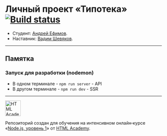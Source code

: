 # Личный проект «Типотека» [![Build status][travis-image]][travis-url]

* Студент: [Андрей Ефимов](https://up.htmlacademy.ru/nodejs/3/user/367335).
* Наставник: [Вадим Шевяков](https://up.htmlacademy.ru/nodejs/3/user/574589).

---

## Памятка

### Запуск для разработки (nodemon)

* В одном терминале - `npm run server` - API
* В другом терминале - `npm run dev` - SSR

---

<a href="https://htmlacademy.ru/intensive/nodejs"><img width="50" height="50" title="HTML Academy" src="https://up.htmlacademy.ru/static/img/intensive/ecmascript/logo-for-github.svg"></a>

Репозиторий создан для обучения на интенсивном онлайн‑курсе «[Node.js, уровень 1](https://htmlacademy.ru/intensive/nodejs)» от [HTML Academy](https://htmlacademy.ru).

[travis-image]: https://travis-ci.com/htmlacademy-nodejs/367335-typoteka-3.svg?branch=master
[travis-url]: https://travis-ci.com/htmlacademy-nodejs/367335-typoteka-3
